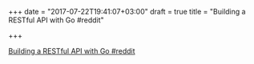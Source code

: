 +++
date = "2017-07-22T19:41:07+03:00"
draft = true
title = "Building a RESTful API with Go  #reddit"

+++

<p><a href="https://t.co/Sr6PTXuZ4x">Building a RESTful API with Go  #reddit</a></p>